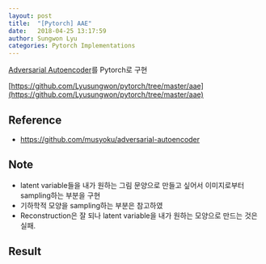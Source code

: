 ```yaml
---
layout: post
title:  "[Pytorch] AAE"
date:   2018-04-25 13:17:59
author: Sungwon Lyu
categories: Pytorch Implementations
---
```


[Adversarial Autoencoder](https://lyusungwon.github.io/dl/2018/04/11/aae.html)를 Pytorch로 구현

[https://github.com/Lyusungwon/pytorch/tree/master/aae](https://github.com/Lyusungwon/pytorch/tree/master/aae)

## Reference
- https://github.com/musyoku/adversarial-autoencoder

## Note 
- latent variable들을 내가 원하는 그림 문양으로 만들고 싶어서 이미지로부터 sampling하는 부분을 구현
- 기하학적 모양을 sampling하는 부분은 참고하였
- Reconstruction은 잘 되나 latent variable을 내가 원하는 모양으로 만드는 것은 실패. 

## Result

